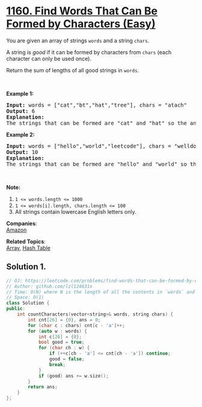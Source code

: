 # [1160. Find Words That Can Be Formed by Characters (Easy)](https://leetcode.com/problems/find-words-that-can-be-formed-by-characters/)

<p>You are given an array of strings&nbsp;<code>words</code>&nbsp;and a string&nbsp;<code>chars</code>.</p>

<p>A string is <em>good</em>&nbsp;if&nbsp;it can be formed by&nbsp;characters from <code>chars</code>&nbsp;(each character&nbsp;can only be used once).</p>

<p>Return the sum of lengths of all good strings in <code>words</code>.</p>

<p>&nbsp;</p>

<p><strong>Example 1:</strong></p>

<pre><strong>Input: </strong>words = <span id="example-input-1-1">["cat","bt","hat","tree"]</span>, chars = <span id="example-input-1-2">"atach"</span>
<strong>Output: </strong><span id="example-output-1">6</span>
<strong>Explanation: </strong>
The strings that can be formed are "cat" and "hat" so the answer is 3 + 3 = 6.
</pre>

<p><strong>Example 2:</strong></p>

<pre><strong>Input: </strong>words = <span id="example-input-2-1">["hello","world","leetcode"]</span>, chars = <span id="example-input-2-2">"welldonehoneyr"</span>
<strong>Output: </strong><span id="example-output-2">10</span>
<strong>Explanation: </strong>
The strings that can be formed are "hello" and "world" so the answer is 5 + 5 = 10.
</pre>

<p>&nbsp;</p>

<p><span><strong>Note:</strong></span></p>

<ol>
	<li><code>1 &lt;= words.length &lt;= 1000</code></li>
	<li><code>1 &lt;= words[i].length, chars.length&nbsp;&lt;= 100</code></li>
	<li>All strings contain lowercase English letters only.</li>
</ol>

**Companies**:  
[Amazon](https://leetcode.com/company/amazon)

**Related Topics**:  
[Array](https://leetcode.com/tag/array/), [Hash Table](https://leetcode.com/tag/hash-table/)

## Solution 1.

```cpp
// OJ: https://leetcode.com/problems/find-words-that-can-be-formed-by-characters/
// Author: github.com/lzl124631x
// Time: O(N) where N is the length of all the contents in `words` and `chars`
// Space: O(1)
class Solution {
public:
    int countCharacters(vector<string>& words, string chars) {
        int cnt[26] = {0}, ans = 0;
        for (char c : chars) cnt[c - 'a']++;
        for (auto w : words) {
            int c[26] = {0};
            bool good = true;
            for (char ch : w) {
                if (++c[ch - 'a'] <= cnt[ch - 'a']) continue;
                good = false;
                break;
            }
            if (good) ans += w.size();
        }
        return ans;
    }
};
```